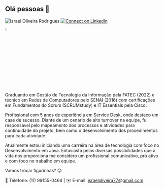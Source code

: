 ## Olá pessoas 👋

<img src="https://komarev.com/ghpvc/?username=Rael96&label=Profile%20views&color=0e75b6&style=social" alt="Israel Oliveira Rodrigues" /> [![Connect on LinkedIn](https://img.shields.io/badge/--linkedin?label=LinkedIn&logo=LinkedIn&style=social)](https://www.linkedin.com/in/israelrodriguess/) 

<code><img width="05%" src="https://www.vectorlogo.zone/logos/java/java-ar21.svg"></code>


Graduando em Gestão de Tecnologia da Informação pela FATEC (2022) e técnico em Redes de Computadores pelo SENAI (2016) com certificações em Fundamentos do Scrum (SCRUMstudy) e IT Essentials pela Cisco.

Profissional com 5 anos de experiência em Service Desk, onde destaco um case de sucesso. Diante de um cenário de alto turnover na equipe, fui responsável pelo mapeamento dos processos e atividades para continuidade do projeto, bem como o desenvolvimento dos procedimentos para cada atividade.

Atualmente estou iniciando uma carreira na área de tecnologia com foco no Desenvolvimento em Java. Entusiasta pelas diversas possibilidades que a vida nos proporciona me considero um profissional comunicativo, pró ativo e com foco no trabalho em equipe.

Vamos trocar figurinhas? 😊

📲 Telefone: (11) 99155-0464 | ✉️ E-mail: israeloliveira77@gmail.com
